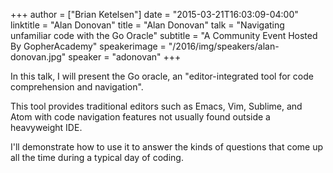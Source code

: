+++
author = ["Brian Ketelsen"]
date = "2015-03-21T16:03:09-04:00"
linktitle = "Alan Donovan"
title = "Alan Donovan"
talk = "Navigating unfamiliar code with the Go Oracle"
subtitle = "A Community Event Hosted By GopherAcademy"
speakerimage = "/2016/img/speakers/alan-donovan.jpg"
speaker = "adonovan"
+++

In this talk, I will present the Go oracle, an "editor-integrated tool for code comprehension and navigation".

This tool provides traditional editors such as Emacs, Vim, Sublime, and Atom with code navigation features not usually found outside a heavyweight IDE.

I'll demonstrate how to use it to answer the kinds of questions that come up all the time during a typical day of coding.
